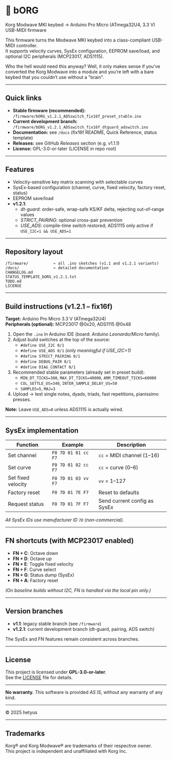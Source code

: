 # 🎹 bORG

Korg Modwave MKI keybed → Arduino Pro Micro (ATmega32U4, 3.3 V) USB-MIDI firmware

This firmware turns the Modwave MKI keybed into a class-compliant USB-MIDI controller.  
It supports velocity curves, SysEx configuration, EEPROM save/load, and optional I2C peripherals (MCP23017, ADS1115).

Who the hell would need this anyway?
Well, it only makes sense if you’ve converted the Korg Modwave into a module and you’re left with a bare keybed that you couldn’t use without a "brain".

---

## Quick links
- **Stable firmware (recommended):**  
  `/firmware/bORG_v1.2.1_ADSswitch_fix16f_preset_stable.ino`
- **Current development branch:**  
  `/firmware/bORG_v1.2.1_ADSswitch_fix16f_dtguard_adswitch.ino`
- **Documentation:** see `/docs` (fix16f README, Quick Reference, status template)
- **Releases:** see GitHub *Releases* section (e.g. v1.1.1)
- **License:** GPL-3.0-or-later (LICENSE in repo root)

---

## Features
- Velocity-sensitive key matrix scanning with selectable curves
- SysEx-based configuration (channel, curve, fixed velocity, factory reset, status)
- EEPROM save/load
- **v1.2.1**:  
  - *dt-guard*: order-safe, wrap-safe KS/KF delta, rejecting out-of-range values  
  - *STRICT_PAIRING*: optional cross-pair prevention  
  - *USE_ADS*: compile-time switch restored; ADS1115 only active if `USE_I2C=1 && USE_ADS=1`

---

## Repository layout
```
/firmware/           ← all .ino sketches (v1.1 and v1.2.1 variants)
/docs/               ← detailed documentation
CHANGELOG.md
STATUS_TEMPLATE_bORG_v1.2.1.txt
TODO.md
LICENSE
```

---

## Build instructions (v1.2.1 – fix16f)
**Target:** Arduino Pro Micro 3.3 V (ATmega32U4)  
**Peripherals (optional):** MCP23017 @0x20, ADS1115 @0x48

1. Open the `.ino` in Arduino IDE (board: *Arduino Leonardo/Micro* family).  
2. Adjust build switches at the top of the source:
   - `#define USE_I2C 0/1`
   - `#define USE_ADS 0/1` *(only meaningful if USE_I2C=1)*
   - `#define STRICT_PAIRING 0/1`
   - `#define DEBUG_PAIR 0/1`
   - `#define DIAG_CONTACT 0/1`
3. Recommended stable parameters (already set in preset build):
   - `MIN_DT_TICKS=380`, `MAX_DT_TICKS=40000`, `ARM_TIMEOUT_TICKS=60000`
   - `COL_SETTLE_US=340`, `INTER_SAMPLE_DELAY_US=50`
   - `SAMPLES=5`, `MAJ=3`
4. Upload → test single notes, dyads, triads, fast repetitions, pianissimo presses.

**Note:** Leave `USE_ADS=0` unless ADS1115 is actually wired.  

---

## SysEx implementation

| Function | Example | Description |
|----------|---------|-------------|
| Set channel | `F0 7D 01 01 cc F7` | `cc` = MIDI channel (1–16) |
| Set curve | `F0 7D 01 02 cc F7` | `cc` = curve (0–6) |
| Set fixed velocity | `F0 7D 01 03 vv F7` | `vv` = 1–127 |
| Factory reset | `F0 7D 01 7E F7` | Reset to defaults |
| Request status | `F0 7D 01 7F F7` | Send current config as SysEx |

*All SysEx IDs use manufacturer ID `7D` (non-commercial).*

---

## FN shortcuts (with MCP23017 enabled)

- **FN + C**: Octave down  
- **FN + D**: Octave up  
- **FN + E**: Toggle fixed velocity  
- **FN + F**: Curve select  
- **FN + G**: Status dump (SysEx)  
- **FN + A**: Factory reset  

*(On baseline builds without I2C, FN is handled via the local pin only.)*

---

## Version branches
- **v1.1**: legacy stable branch (see `/firmware`)  
- **v1.2.1**: current development branch (dt-guard, pairing, ADS switch)  

The SysEx and FN features remain consistent across branches.  

---

## License
This project is licensed under **GPL-3.0-or-later**.  
See the [LICENSE](LICENSE) file for details.

---

**No warranty.** This software is provided *AS IS*, without any warranty of any kind.

---

© 2025 hetyus

---

## Trademarks
Korg® and Korg Modwave® are trademarks of their respective owner.  
This project is independent and unaffiliated with Korg Inc.
